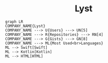 <h1 align="center">Lyst</h1>

```mermaid
graph LR
COMPANY_NAME{Lyst}
COMPANY_NAME ---> U{Users} ---> UN[5]
COMPANY_NAME ---> R{Repositories} ---> RN[4]
COMPANY_NAME ---> G{Gists} ---> GN[8]
COMPANY_NAME ---> ML{Most Used<br>Languages}
ML --> Swift[Swift]
ML --> Kotlin[Kotlin]
ML --> HTML[HTML]
```

